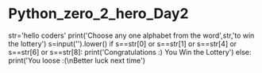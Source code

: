 # Python_zero_2_hero_Day2

str='hello coders'
print('Choose any one alphabet from the word',str,'to win the lottery')
s=input('').lower()
if s==str[0] or s==str[1] or s==str[4] or s==str[6] or s==str[8]:
    print('Congratulations :) You Win the Lottery')
else:
    print('You loose :(\nBetter luck next time')
    

